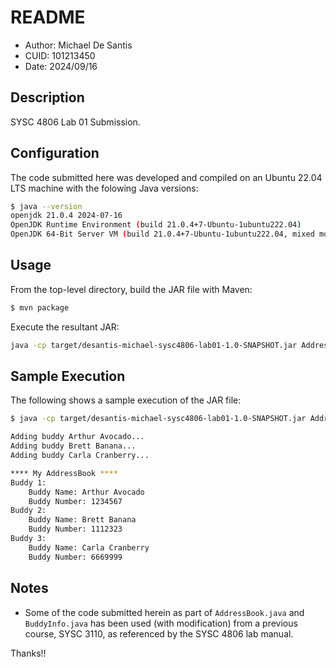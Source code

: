 # README
* Author: Michael De Santis
* CUID: 101213450
* Date: 2024/09/16

## Description
SYSC 4806 Lab 01 Submission.

## Configuration
The code submitted here was developed and compiled on an Ubuntu 22.04 LTS machine with the folowing Java versions:
```bash
$ java --version
openjdk 21.0.4 2024-07-16
OpenJDK Runtime Environment (build 21.0.4+7-Ubuntu-1ubuntu222.04)
OpenJDK 64-Bit Server VM (build 21.0.4+7-Ubuntu-1ubuntu222.04, mixed mode, sharing)
```

## Usage
From the top-level directory, build the JAR file with Maven:
```bash
$ mvn package
```
Execute the resultant JAR:
```bash
java -cp target/desantis-michael-sysc4806-lab01-1.0-SNAPSHOT.jar AddressBook.AddressBook
```

## Sample Execution
The following shows a sample execution of the JAR file:
```bash
$ java -cp target/desantis-michael-sysc4806-lab01-1.0-SNAPSHOT.jar AddressBook.AddressBook

Adding buddy Arthur Avocado...
Adding buddy Brett Banana...
Adding buddy Carla Cranberry...

**** My AddressBook ****
Buddy 1:
	Buddy Name: Arthur Avocado
	Buddy Number: 1234567
Buddy 2:
	Buddy Name: Brett Banana
	Buddy Number: 1112323
Buddy 3:
	Buddy Name: Carla Cranberry
	Buddy Number: 6669999
```

## Notes
* Some of the code submitted herein as part of `AddressBook.java` and `BuddyInfo.java` has been used (with modification) from a previous course, SYSC 3110, as referenced by the SYSC 4806 lab manual.


Thanks!!

